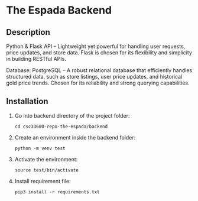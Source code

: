 # The Espada Backend

## Description
Python & Flask API – Lightweight yet powerful for handling user requests, price updates, and store data. Flask is chosen for its flexibility and simplicity in building RESTful APIs.

Database: PostgreSQL – A robust relational database that efficiently handles structured data, such as store listings, user price updates, and historical gold price trends. Chosen for its reliability and strong querying capabilities.

## Installation
1. Go into backend directory of the project folder:
    ```
    cd csc33600-repo-the-espada/backend
    ```
1. Create an environment inside the backend folder:
   ```
   python -m venv test
    ```
2. Activate the environment: 
    ```
    source test/bin/activate
    ```
4. Install requirement file:
    ```
    pip3 install -r requirements.txt
    ```
